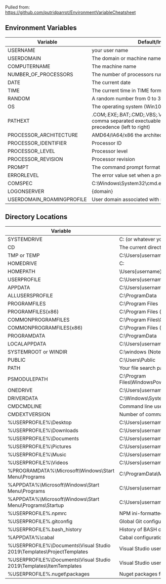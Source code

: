 Pulled from: https://github.com/putridparrot/EnvironmentVariableCheatsheet
## Environment Variables
| Variable                  | Default/Information                                                                                                                      |
| ------------------------- | ---------------------------------------------------------------------------------------------------------------------------------------- |
| USERNAME                  | your user name                                                                                                                           |
| USERDOMAIN                | The domain or machine name                                                                                                               |
| COMPUTERNAME              | The machine name                                                                                                                         |
| NUMBER_OF_PROCESSORS      | The number of processors running on the machine                                                                                          |
| DATE                      | The current date                                                                                                                         |
| TIME                      | The current time in TIME format                                                                                                          |
| RANDOM                    | A random number from 0 to 32767                                                                                                          |
| OS                        | The operating system (Win10 still reports Windows_NT)                                                                                    |
| PATHEXT                   | .COM;.EXE;.BAT;.CMD;.VBS;.VBE;.JS;.JSE;.WSF;.WSH;.MSC, comma separated exectuable file extensions in order of precedence (left to right) |
| PROCESSOR_ARCHITECTURE    | AMD64/IA64/x86 the architecture of the current process                                                                                   |
| PROCESSOR_IDENTIFIER      | Processor ID                                                                                                                             |
| PROCESSOR_LEVEL           | Processor level                                                                                                                          |
| PROCESSOR_REVISION        | Processor revision                                                                                                                       |
| PROMPT                    | The command prompt format (for example $P$G)                                                                                             |
| ERRORLEVEL                | The error value set when a program exits                                                                                                 |
| COMSPEC                   | C:\Windows\System32\cmd.exe                                                                                                              |
| LOGONSERVER               | \{domain}                                                                                                                                |
| USERDOMAIN_ROAMINGPROFILE | User domain associated with romaing profile                                                                                              |
## Directory Locations
| Variable                                                | Directory location                                                                           |
| ------------------------------------------------------- | -------------------------------------------------------------------------------------------- |
| SYSTEMDRIVE                                             | C: (or whatever your system drive is)                                                        |
| CD                                                      | The current directory                                                                        |
| TMP or TEMP                                             | C:\Users\{username}\AppData\Local\Temp                                                       |
| HOMEDRIVE                                               | C:                                                                                           |
| HOMEPATH                                                | \Users\{username}                                                                            |
| USERPROFILE                                             | C:\Users\{username}                                                                          |
| APPDATA                                                 | C:\Users\{username}\AppData\Roaming                                                          |
| ALLUSERSPROFILE                                         | C:\ProgramData                                                                               |
| PROGRAMFILES                                            | C:\Program Files                                                                             |
| PROGRAMFILES(x86)                                       | C:\Program Files (x86)                                                                       |
| COMMONPROGRAMFILES                                      | C:\Program Files\Common Files                                                                |
| COMMONPROGRAMFILES(x86)                                 | C:\Program Files (x86)\Common Files                                                          |
| PROGRAMDATA                                             | C:\ProgramData                                                                               |
| LOCALAPPDATA                                            | C:\Users\{username}\AppData\Local                                                            |
| SYSTEMROOT or WINDIR                                    | C:\windows (Note: WINDIR may be altered so user SYSTEMROOT instead)                          |
| PUBLIC                                                  | C:\Users\Public                                                                              |
| PATH                                                    | Your file search path                                                                        |
| PSMODULEPATH                                            | C:\Program Files\WindowsPowerShell\Modules;C:\windows\system32\WindowsPowerShell\v1.0\Module |
| ONEDRIVE                                                | C:\Users\{username}\OneDrive                                                                 |
| DRIVERDATA                                              | C:\Windows\System32\Drivers\DriverData                                                       |
| CMDCMDLINE                                              | Command line used to launch CMD (i.e. "C:\windows\system32\cmd.exe")                         |
| CMDEXTVERSION                                           | Number of command process extensons for CMD prompt                                           |
| %USERPROFILE%\Desktop                                   | C:\Users\{username}\Desktop                                                                  |
| %USERPROFILE%\Downloads                                 | C:\Users\{username}\Downloads                                                                |
| %USERPROFILE%\Documents                                 | C:\Users\{username}\Documents                                                                |
| %USERPROFILE%\Pictures                                  | C:\Users\{username}\Pictures                                                                 |
| %USERPROFILE%\Music                                     | C:\Users\{username}\Music                                                                    |
| %USERPROFILE%\Videos                                    | C:\Users\{username}\Videos                                                                   |
| %PROGRAMDATA%\Microsoft\Windows\Start Menu\Programs     | C:\ProgramData\Microsoft\Windows\Start Menu\Programs                                         |
| %APPDATA%\Microsoft\Windows\Start Menu\Programs         | C:\Users\{username}\AppData\Roaming\Microsoft\Windows\Start Menu\Programs                    |
| %APPDATA%\Microsoft\Windows\Start Menu\Programs\Startup | C:\Users\{username}\AppData\Roaming\Microsoft\Windows\Start Menu\Programs\Startup            |
| %USERPROFILE%\.npmrc                                                  | NPM ini-formatted configuration file   |
| %USERPROFILE%\.gitconfig                                              | Global Git configuration file          |
| %USERPROFILE%\.bash_history                                           | History of BASH commands               |
| %APPDATA%\cabal                                                       | Cabal configuration and packages       |
| %USERPROFILE%\Documents\Visual Studio 2019\Templates\ProjectTemplates | Visual Studio user's project templates | 
| %USERPROFILE%\Documents\Visual Studio 2019\Templates\ItemTemplates    | Visual Studio user's item templates    |  
| %USERPROFILE%\.nuget\packages                                         | Nuget packages folder                  |  
   